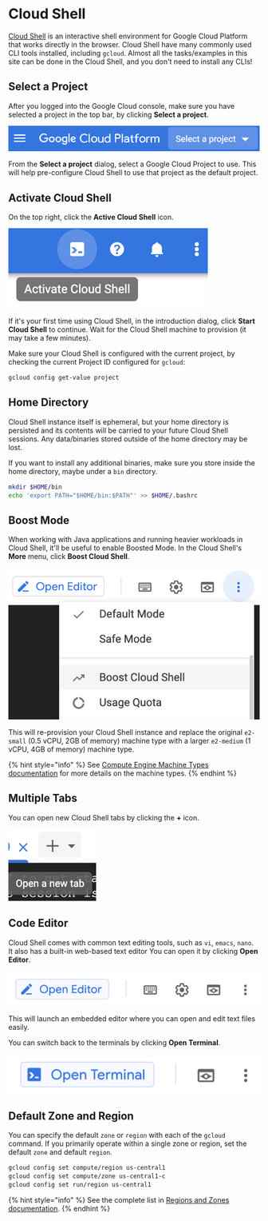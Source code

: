 # Cloud Shell

[Cloud Shell](https://cloud.google.com/shell/docs) is an interactive shell environment for Google Cloud Platform that works directly in the browser. Cloud Shell have many commonly used CLI tools installed, including `gcloud`. Almost all the tasks/examples in this site can be done in the Cloud Shell, and you don't need to install any CLIs!

## Select a Project

After you logged into the Google Cloud console, make sure you have selected a project in the top bar, by clicking **Select a project**.

![Select a project](../.gitbook/assets/image%20%2832%29.png)

From the **Select a project** dialog, select a Google Cloud Project to use. This will help pre-configure Cloud Shell to use that project as the default project.

## Activate Cloud Shell

On the top right, click the **Active Cloud Shell** icon.

![Activate Cloud Shell icon](../.gitbook/assets/image%20%2828%29.png)

If it's your first time using Cloud Shell, in the introduction dialog, click **Start Cloud Shell** to continue. Wait for the Cloud Shell machine to provision \(it may take a few minutes\).

Make sure your Cloud Shell is configured with the current project, by checking the current Project ID configured for `gcloud`:

```bash
gcloud config get-value project
```

## Home Directory

Cloud Shell instance itself is ephemeral, but your home directory is persisted and its contents will be carried to your future Cloud Shell sessions. Any data/binaries stored outside of the home directory may be lost.

If you want to install any additional binaries, make sure you store inside the home directory, maybe under a `bin` directory.

```bash
mkdir $HOME/bin
echo 'export PATH="$HOME/bin:$PATH"' >> $HOME/.bashrc
```

## Boost Mode

When working with Java applications and running heavier workloads in Cloud Shell, it'll be useful to enable Boosted Mode. In the Cloud Shell's **More** menu, click **Boost Cloud Shell**.

![Boost Cloud Shell](../.gitbook/assets/image%20%2830%29.png)

This will re-provision your Cloud Shell instance and replace the original `e2-small` \(0.5 vCPU, 2GB of memory\) machine type with a larger `e2-medium` \(1 vCPU, 4GB of memory\) machine type.

{% hint style="info" %}
See [Compute Engine Machine Types documentation](https://cloud.google.com/compute/docs/machine-types#e2_machine_types) for more details on the machine types.
{% endhint %}

## Multiple Tabs

You can open new Cloud Shell tabs by clicking the **+** icon.

![Open a new tab + icon](../.gitbook/assets/image%20%2823%29.png)

## Code Editor

Cloud Shell comes with common text editing tools, such as `vi`, `emacs`, `nano`. It also has a built-in web-based text editor You can open it by clicking **Open Editor**.

![Open Editor](../.gitbook/assets/image%20%2834%29.png)

This will launch an embedded editor where you can open and edit text files easily.

You can switch back to the terminals by clicking **Open Terminal**.

![Open Terminal](../.gitbook/assets/image%20%2821%29.png)



## Default Zone and Region

You can specify the default `zone` or `region` with each of the `gcloud` command. If you primarily operate within a single zone or region, set the default `zone` and default `region`.

```bash
gcloud config set compute/region us-central1
gcloud config set compute/zone us-central1-c
gcloud config set run/region us-central1
```

{% hint style="info" %}
See the complete list in [Regions and Zones documentation](https://cloud.google.com/compute/docs/regions-zones).
{% endhint %}

